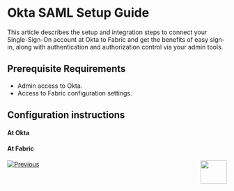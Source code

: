 # Okta SAML Setup Guide

This article describes the setup and integration steps to connect your Single-Sign-On account at Okta to Fabric and get the benefits of easy sign-in, along with authentication and authorization control via your admin tools.

## Prerequisite Requirements

- Admin access to Okta.
- Access to Fabric configuration settings.

## Configuration instructions

#### At Okta





#### At Fabric



[![Previous](/articles/images/Previous.png)](/articles/26_fabric_security/14_user_IAM_SAML_Azure_AD_setup.md)[<img align="right" width="60" height="54" src="/articles/images/Next.png">](/articles/26_fabric_security/16_user_IAM_auditing.md)

